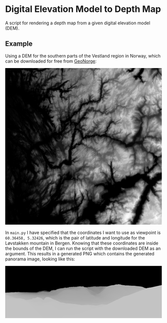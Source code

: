 # Digital Elevation Model to Depth Map

A script for rendering a depth map from a given digital elevation model (DEM).

## Example

Using a DEM for the southern parts of the Vestland region in Norway, which can be downloaded for free from [GeoNorge](https://kartkatalog.geonorge.no/nedlasting):

![Semi-RAW Digital Elevation File](assets/raw_dem.png)

In `main.py` I have specified that the coordinates I want to use as viewpoint is `60.36458, 5.32426`, which is the pair of latitude and longitude for the Løvstakken mountain in Bergen. Knowing that these coordinates are inside the bounds of the DEM, I can run the script with the downloaded DEM as an argument. This results in a generated PNG which contains the generated panorama image, looking like this:

![POV-Ray Result](assets/depth_map_example.png)
